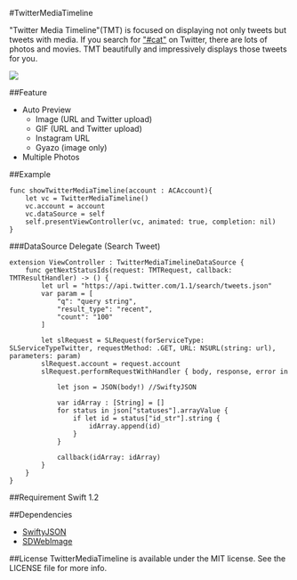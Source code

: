 #TwitterMediaTimeline

"Twitter Media Timeline"(TMT) is focused on displaying not only tweets but tweets with media. If you search for ["#cat"](https://twitter.com/search?q=%23cat&src=typd) on Twitter, there are lots of photos and movies. TMT beautifully and impressively displays those tweets for you.

![](http://i.gyazo.com/e67c8439ef0bf233faa61e711b224d44.gif)

##Feature
* Auto Preview
  * Image (URL and Twitter upload)
  * GIF   (URL and Twitter upload)
  * Instagram URL
  * Gyazo (image only)
* Multiple Photos

##Example

```
func showTwitterMediaTimeline(account : ACAccount){
    let vc = TwitterMediaTimeline()
    vc.account = account
    vc.dataSource = self
    self.presentViewController(vc, animated: true, completion: nil)
}
```

###DataSource Delegate (Search Tweet)

```
extension ViewController : TwitterMediaTimelineDataSource {
    func getNextStatusIds(request: TMTRequest, callback: TMTResultHandler) -> () {
        let url = "https://api.twitter.com/1.1/search/tweets.json"
        var param = [
            "q": "query string",
            "result_type": "recent",
            "count": "100"
        ]
        
        let slRequest = SLRequest(forServiceType: SLServiceTypeTwitter, requestMethod: .GET, URL: NSURL(string: url), parameters: param)
        slRequest.account = request.account
        slRequest.performRequestWithHandler { body, response, error in

            let json = JSON(body!) //SwiftyJSON
            
            var idArray : [String] = []
            for status in json["statuses"].arrayValue {
                if let id = status["id_str"].string {
                    idArray.append(id)
                }
            }
            
            callback(idArray: idArray)
        }
    }
}
```

##Requirement
Swift 1.2

##Dependencies
* [SwiftyJSON](https://github.com/SwiftyJSON/SwiftyJSON)
* [SDWebImage](https://github.com/rs/SDWebImage)

##License
TwitterMediaTimeline is available under the MIT license. See the LICENSE file for more info.
